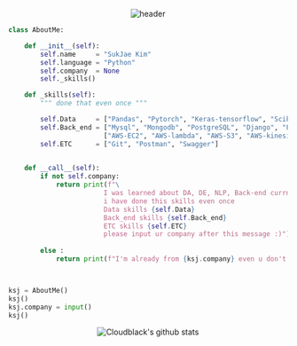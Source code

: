
 <div align="center">  
  
![header](https://capsule-render.vercel.app/api?type=Waving&color=timeGradient&height=200&section=header&text=Wellcome&fontSize=70&fontAlign=78&fontAlignY=28)  
  </div>
  
 
``` python
class AboutMe:

    def __init__(self):
        self.name     = "SukJae Kim"
        self.language = "Python"
        self.company  = None
        self._skills()

    def _skills(self):
        """ done that even once """

        self.Data     = ["Pandas", "Pytorch", "Keras-tensorflow", "Scikit-learn", "matplotlib", "plotly", "numpy"]
        self.Back_end = ["Mysql", "Mongodb", "PostgreSQL", "Django", "FLask", "Docker", "Gunicorn", "Nginx",
                        ["AWS-EC2", "AWS-lambda", "AWS-S3", "AWS-kinesis"]]
        self.ETC      = ["Git", "Postman", "Swagger"]
        

    def __call__(self):           
        if not self.company:
            return print(f"\
                        I was learned about DA, DE, NLP, Back-end currntly interesting about DE, Back-end \n \
                        i have done this skills even once                                                 \n \
                        Data skills {self.Data}                                                           \n \
                        Back_end skills {self.Back_end}                                                   \n \
                        ETC skills {self.ETC}                                                             \n \
                        please input ur company after this message :)")
            
        else :
            return print(f"I'm already from {ksj.company} even u don't want anymore \n thank u for ur kind :)")



ksj = AboutMe()
ksj()
ksj.company = input()
ksj()

```
<div align="center">  
  
![Cloudblack's github stats](https://github-readme-stats.vercel.app/api?username=Cloudblack&show_icons=true&theme=cobalt&count_private=true)  

<!-- ![Top Langs](https://github-readme-stats.vercel.app/api/top-langs/?username=Cloudblack&theme=cobalt&hide=jupyter%20notebook&show_icons=true&custom_title=Top_Language)
 -->
</div>
